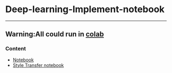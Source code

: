 # Deep-learning-Implement-notebook
___
## Warning:All could run in [colab](https://colab.research.google.com/)

### Content
- [Notebook](https://github.com/chajnoven/Deep-learning-Implement-notebook/tree/master/Notebook/NLP)
- [Style Transfer notebook](https://github.com/chajnoven/Deep-learning-Implement-notebook/tree/master/Style%20Transfer)
